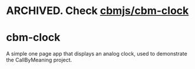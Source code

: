 # __ARCHIVED__. Check [cbmjs/cbm-clock](https://github.com/cbmjs/cbm-clock)

# cbm-clock
A simple one page app that displays an analog clock, used to demonstrate the CallByMeaning project.
